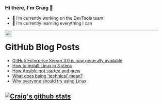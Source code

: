 ### Hi there, I'm Craig 👋

<!--
**CraigTeelFugro/CraigTeelFugro** is a ✨ _special_ ✨ repository because its `README.md` (this file) appears on your GitHub profile.

Here are some ideas to get you started:
-->

- 🔭 I’m currently working on the DevTools team
- 🌱 I’m currently learning everything I can

[<img align="left" alt="Craig Teel | LinkedIn" width="22px" src="https://cdn.jsdelivr.net/npm/simple-icons@v3/icons/linkedin.svg" />][linkedin]

---

# GitHub Blog Posts

<!-- BLOG-POST-LIST:START -->
- [GitHub Enterprise Server 3.0 is now generally available](https://github.blog/2021-02-16-github-enterprise-server-3-0-is-now-generally-available/)
- [How to install Linux in 3 steps](https://opensource.com/article/21/2/linux-installation)
- [How Ansible got started and grew](https://opensource.com/article/21/2/ansible-origin-story)
- [What does being &#039;technical&#039; mean?](https://opensource.com/article/21/2/what-technical)
- [Why everyone should try using Linux](https://opensource.com/article/21/2/try-linux)
<!-- BLOG-POST-LIST:END -->

## [![Craig's github stats](https://github-readme-stats.vercel.app/api?username=craigteelfugro)](https://github.com/anuraghazra/github-readme-stats)


[linkedin]: https://linkedin.com/in/craig-teel-b8786771
